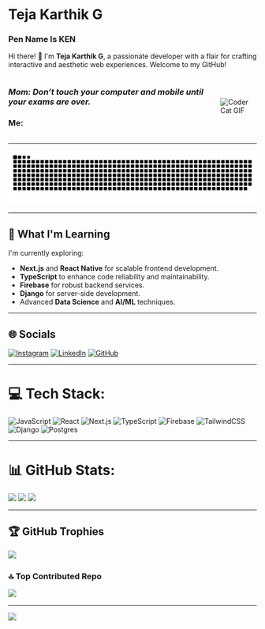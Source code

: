 # Teja Karthik G
### Pen Name Is KEN
Hi there! 👋 I'm **Teja Karthik G**, a passionate developer with a flair for crafting interactive and aesthetic web experiences. Welcome to my GitHub!

<div style="display: flex; align-items: center; justify-content: space-between;">
    <div>
        <h3><em>Mom: Don’t touch your computer and mobile until your exams are over.</em></h3>
        <h3><strong>Me:</strong></h3>
    </div>
    <div>
        <img src="https://media.giphy.com/media/v1.Y2lkPTc5MGI3NjExbTh6bDlvdG5qcGpyZ2MycWIwc3dkczhrbW5iaHpucm9wNmg3OGdrNiZlcD12MV9naWZzX3NlYXJjaCZjdD1n/Tg9jENf7x11tdJnyMQ/giphy.gif" alt="Coder Cat GIF" style="width: 150px; height: auto; margin-left: 20px;">
    </div>
</div>

---

<picture>
  <source
    media="(prefers-color-scheme: dark)"
    srcset="https://raw.githubusercontent.com/platane/snk/output/github-contribution-grid-snake-dark.svg"
  />
  <source
    media="(prefers-color-scheme: light)"
    srcset="https://raw.githubusercontent.com/platane/snk/output/github-contribution-grid-snake.svg"
  />
  <img
    alt="github contribution grid snake animation"
    src="https://raw.githubusercontent.com/platane/snk/output/github-contribution-grid-snake.svg"
  />
</picture>

---


## 🌱 What I'm Learning

I'm currently exploring:
- **Next.js** and **React Native** for scalable frontend development.
- **TypeScript** to enhance code reliability and maintainability.
- **Firebase** for robust backend services.
- **Django** for server-side development.
- Advanced **Data Science** and **AI/ML** techniques.


---

## 🌐 Socials
[![Instagram](https://img.shields.io/badge/Instagram-%23E4405F.svg?logo=Instagram&logoColor=white)](https://www.instagram.com/tejakarthik.gubbala/)
[![LinkedIn](https://img.shields.io/badge/LinkedIn-%230077B5.svg?logo=linkedin&logoColor=white)](https://www.linkedin.com/in/teja-karthik-b87824259/)
[![GitHub](https://img.shields.io/badge/GitHub-100000?style=flat&logo=github&logoColor=white)](https://github.com/Imtejakarthik)

---

# 💻 Tech Stack:

![JavaScript](https://img.shields.io/badge/javascript-%23323330.svg?style=for-the-badge&logo=javascript&logoColor=%23F7DF1E) ![React](https://img.shields.io/badge/react-%2320232a.svg?style=for-the-badge&logo=react&logoColor=%2361DAFB) ![Next.js](https://img.shields.io/badge/Next-black?style=for-the-badge&logo=next.js&logoColor=white) ![TypeScript](https://img.shields.io/badge/typescript-%23007ACC.svg?style=for-the-badge&logo=typescript&logoColor=white) ![Firebase](https://img.shields.io/badge/firebase-%23039BE5.svg?style=for-the-badge&logo=firebase&logoColor=white) ![TailwindCSS](https://img.shields.io/badge/tailwindcss-%2338B2AC.svg?style=for-the-badge&logo=tailwind-css&logoColor=white) ![Django](https://img.shields.io/badge/django-%23092E20.svg?style=for-the-badge&logo=django&logoColor=white) ![Postgres](https://img.shields.io/badge/postgres-%23316192.svg?style=for-the-badge&logo=postgresql&logoColor=white)

---

# 📊 GitHub Stats:

![](https://github-readme-stats.vercel.app/api?username=Imtejakarthik&theme=dark&hide_border=false&include_all_commits=true&count_private=true)
![](https://github-readme-streak-stats.herokuapp.com/?user=Imtejakarthik&theme=dark&hide_border=false)
![](https://github-readme-stats.vercel.app/api/top-langs/?username=Imtejakarthik&theme=dark&hide_border=false&include_all_commits=true&count_private=true&layout=compact)

---

## 🏆 GitHub Trophies

![](https://github-profile-trophy.vercel.app/?username=Imtejakarthik&theme=radical&no-frame=false&no-bg=false&margin-w=4)

### 🔝 Top Contributed Repo

![](https://github-contributor-stats.vercel.app/api?username=Imtejakarthik&limit=5&theme=dark&combine_all_yearly_contributions=true)

---

[![](https://visitcount.itsvg.in/api?id=Imtejakarthik&icon=0&color=6)](https://visitcount.itsvg.in)
